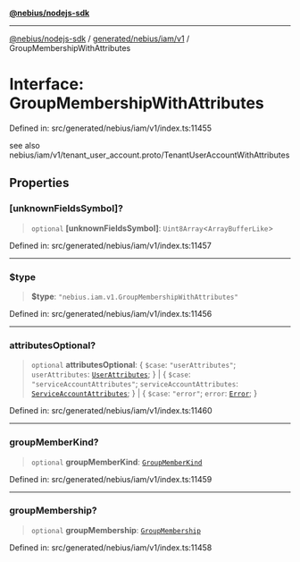 [**@nebius/nodejs-sdk**](../../../../../README.md)

***

[@nebius/nodejs-sdk](../../../../../README.md) / [generated/nebius/iam/v1](../README.md) / GroupMembershipWithAttributes

# Interface: GroupMembershipWithAttributes

Defined in: src/generated/nebius/iam/v1/index.ts:11455

see also nebius/iam/v1/tenant_user_account.proto/TenantUserAccountWithAttributes

## Properties

### \[unknownFieldsSymbol\]?

> `optional` **\[unknownFieldsSymbol\]**: `Uint8Array`\<`ArrayBufferLike`\>

Defined in: src/generated/nebius/iam/v1/index.ts:11457

***

### $type

> **$type**: `"nebius.iam.v1.GroupMembershipWithAttributes"`

Defined in: src/generated/nebius/iam/v1/index.ts:11456

***

### attributesOptional?

> `optional` **attributesOptional**: \{ `$case`: `"userAttributes"`; `userAttributes`: [`UserAttributes`](UserAttributes.md); \} \| \{ `$case`: `"serviceAccountAttributes"`; `serviceAccountAttributes`: [`ServiceAccountAttributes`](ServiceAccountAttributes.md); \} \| \{ `$case`: `"error"`; `error`: [`Error`](Error.md); \}

Defined in: src/generated/nebius/iam/v1/index.ts:11460

***

### groupMemberKind?

> `optional` **groupMemberKind**: [`GroupMemberKind`](GroupMemberKind.md)

Defined in: src/generated/nebius/iam/v1/index.ts:11459

***

### groupMembership?

> `optional` **groupMembership**: [`GroupMembership`](GroupMembership.md)

Defined in: src/generated/nebius/iam/v1/index.ts:11458
